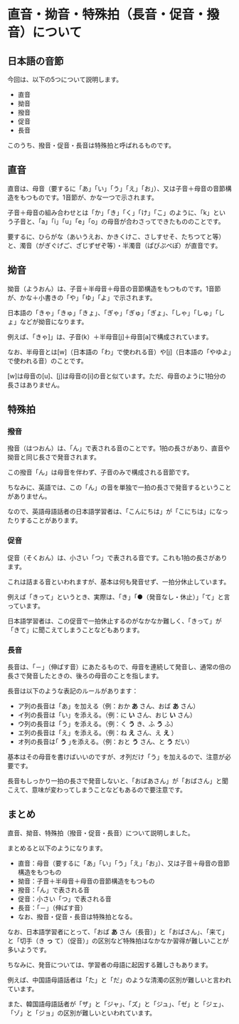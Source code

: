 # 直音・拗音・特殊拍（長音・促音・撥音）について

## 日本語の音節

今回は、以下の5つについて説明します。

* 直音
* 拗音
* 撥音
* 促音
* 長音

このうち、撥音・促音・長音は特殊拍と呼ばれるものです。

## 直音

直音は、母音（要するに「あ」「い」「う」「え」「お」）、又は子音＋母音の音節構造をもつものです。1音節が、かな一つで示されます。

子音＋母音の組み合わせとは「か」「き」「く」「け」「こ」のように、「k」という子音と、「a」「i」「u」「e」「o」の母音が合わさってできたもののことです。

要するに、ひらがな（あいうえお、かきくけこ、さしすせそ、たちつてと等）と、濁音（がぎぐげご、ざじずぜぞ等）・半濁音（ぱぴぷぺぽ）が直音です。

## 拗音

拗音（ようおん）は、子音＋半母音＋母音の音節構造をもつものです。1音節が、かな＋小書きの「や」「ゆ」「よ」で示されます。

日本語の「きゃ」「きゅ」「きょ」、「ぎゃ」「ぎゅ」「ぎょ」、「しゃ」「しゅ」「しょ」などが拗音になります。

例えば、「きゃ]」は、子音(k）＋半母音[j]＋母音[a]で構成されています。

なお、半母音とは[w]（日本語の「わ」で使われる音）や[j]（日本語の「やゆよ」で使われる音）のことです。

[w]は母音の[u]、[j]は母音の[i]の音と似ています。ただ、母音のように1拍分の長さはありません。

## 特殊拍

### 撥音

撥音（はつおん）は、「ん」で表される音のことです。1拍の長さがあり、直音や拗音と同じ長さで発音されます。

この撥音「ん」は母音を伴わず、子音のみで構成される音節です。

ちなみに、英語では、この「ん」の音を単独で一拍の長さで発音するということがありません。

なので、英語母語話者の日本語学習者は、「こんにちは」が「こにちは」になったりすることがあります。

### 促音

促音（そくおん）は、小さい「つ」で表される音です。これも1拍の長さがあります。

これは詰まる音といわれますが、基本は何も発音せず、一拍分休止しています。

例えば「きって」というとき、実際は、「き」「●（発音なし・休止）」「て」と言っています。

日本語学習者は、この促音で一拍休止するのがなかなか難しく、「きって」が「きて」に聞こえてしまうことなどもあります。

### 長音

長音は、「－」（伸ばす音）にあたるもので、母音を連続して発音し、通常の倍の長さで発音したときの、後ろの母音のことを指します。

長音は以下のような表記のルールがあります：

* ア列の長音は「あ」を加える（例：おか **あ** さん、おば **あ** さん）
* イ列の長音は「い」を添える。（例：に **い** さん、おじ **い** さん）
* ウ列の長音は「う」を添える。（例：く **う** き、ふ **う** ふ）
* エ列の長音は「え」を添える。（例：ね **え** さん、え **え** ）
* オ列の長音は｢ **う** ｣を添える。（例：おと **う** さん、と **う** だい）

基本はその母音を書けばいいのですが、オ列だけ「う」を加えるので、注意が必要です。

長音もしっかり一拍の長さで発音しないと、「おばあさん」が「おばさん」と聞こえて、意味が変わってしまうことなどもあるので要注意です。

## まとめ

直音、拗音、特殊拍（撥音・促音・長音）について説明しました。

まとめると以下のようになります。

* 直音：母音（要するに「あ」「い」「う」「え」「お」）、又は子音＋母音の音節構造をもつもの
* 拗音：子音＋半母音＋母音の音節構造をもつもの
* 撥音：「ん」で表される音
* 促音：小さい「つ」で表される音
* 長音：「－」（伸ばす音）
* なお、撥音・促音・長音は特殊拍となる。

なお、日本語学習者にとって、「おば **あ** さん（長音）」と「おばさん」、「来て」と「切手（き **っ**
て）（促音）」の区別など特殊拍はなかなか習得が難しいことが多いようです。

ちなみに、発音については、学習者の母語に起因する難しさもあります。

例えば、中国語母語話者は「た」と「だ」のような清濁の区別が難しいと言われています。

また、韓国語母語話者が「ザ」と「ジャ」、「ズ」と「ジュ」、「ゼ」と「ジェ」、「ゾ」と「ジョ」の区別が難しいといわれています。
